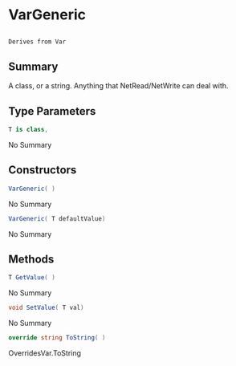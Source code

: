 # VarGeneric<T>

## 
```c#
Derives from Var
```

## Summary

A class, or a string. Anything that NetRead/NetWrite can deal with.
## Type Parameters

```c#
T is class, 
```
No Summary
## Constructors

```c#
VarGeneric( ) 
```
No Summary
```c#
VarGeneric( T defaultValue) 
```
No Summary
## Methods

```c#
T GetValue( ) 
```
No Summary
```c#
void SetValue( T val) 
```
No Summary
```c#
override string ToString( ) 
```
OverridesVar.ToString
